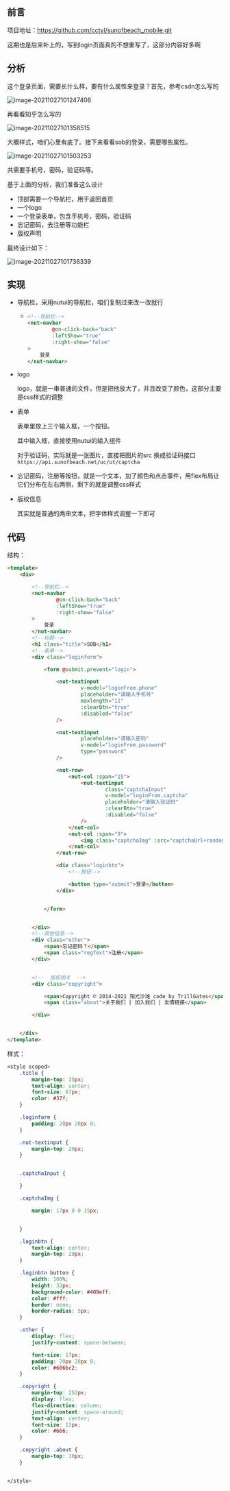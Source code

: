 ## 前言

项目地址：https://github.com/cctyl/sunofbeach_mobile.git

这期也是后来补上的，写到login页面真的不想重写了，这部分内容好多啊



## 分析

这个登录页面，需要长什么样，要有什么属性来登录？首先，参考csdn怎么写的

![image-20211027101247406](登录页面.assets/image-20211027101247406.png) 

再看看知乎怎么写的

![image-20211027101358515](登录页面.assets/image-20211027101358515.png) 



大概样式，咱们心里有底了。接下来看看sob的登录，需要哪些属性。

![image-20211027101503253](登录页面.assets/image-20211027101503253.png) 



共需要手机号，密码，验证码等。

基于上面的分析，我们准备这么设计

- 顶部需要一个导航栏，用于返回首页
- 一个logo
- 一个登录表单，包含手机号，密码，验证码
- 忘记密码，去注册等功能栏
- 版权声明

最终设计如下：

![image-20211027101736339](登录页面.assets/image-20211027101736339.png) 



## 实现

- 导航栏，采用nutui的导航栏，咱们复制过来改一改就行

  - ```html
    <!--导航栏-->
    <nut-navbar
            @on-click-back="back"
            :leftShow="true"
            :right-show="false"
    >
        登录
    </nut-navbar>
    ```

- logo

  logo，就是一串普通的文件，但是把他放大了，并且改变了颜色，这部分主要是css样式的调整



- 表单

  表单里放上三个输入框，一个按钮。

  其中输入框，直接使用nutui的输入组件

  对于验证码，实际就是一张图片，直接把图片的src 换成验证码接口`https://api.sunofbeach.net/uc/ut/captcha`

- 忘记密码，注册等按钮，就是一个文本，加了颜色和点击事件，用flex布局让它们分布在左右两侧，剩下的就是调整css样式

- 版权信息

  其实就是普通的两串文本，把字体样式调整一下即可



## 代码

结构：

```html
<template>
    <div>

        <!--导航栏-->
        <nut-navbar
                @on-click-back="back"
                :leftShow="true"
                :right-show="false"
        >
            登录
        </nut-navbar>
        <!--标题-->
        <h1 class="title">SOB</h1>
        <!--表单-->
        <div class="loginform">

            <form @submit.prevent="login">

                <nut-textinput
                        v-model="loginFrom.phone"
                        placeholder="请输入手机号"
                        maxlength="11"
                        :clearBtn="true"
                        :disabled="false"
                />

                <nut-textinput
                        placeholder="请输入密码"
                        v-model="loginFrom.password"
                        type="password"
                />

                <nut-row>
                    <nut-col :span="15">
                        <nut-textinput
                                class="captchaInput"
                                v-model="loginFrom.captcha"
                                placeholder="请输入验证码"
                                :clearBtn="true"
                                :disabled="false"
                        />
                    </nut-col>
                    <nut-col :span="9">
                        <img class="captchaImg" :src="captchaUrl+randomCode" @click="refreshCode" alt="">
                    </nut-col>
                </nut-row>

                <div class="loginbtn">
                    <!--按钮-->

                    <button type="submit">登录</button>
                </div>


            </form>


        </div>
        <!--其他信息-->
        <div class="other">
            <span>忘记密码？</span>
            <span class="regText">注册</span>
        </div>


        <!--  版权相关  -->
        <div class="copyright">

            <span>Copyright © 2014-2021 阳光沙滩 code by TrillGates</span>
            <span class="about">关于我们 | 加入我们 | 友情链接</span>

        </div>


    </div>
</template>
```

样式：

```css
<style scoped>
    .title {
        margin-top: 35px;
        text-align: center;
        font-size: 67px;
        color: #37f;
    }

    .loginform {
        padding: 20px 20px 0;
    }

    .nut-textinput {
        margin-top: 20px;
    }


    .captchaInput {

    }

    .captchaImg {

        margin: 17px 0 0 15px;


    }

    .loginbtn {
        text-align: center;
        margin-top: 20px;
    }

    .loginbtn button {
        width: 100%;
        height: 32px;
        background-color: #409eff;
        color: #fff;
        border: none;
        border-radius: 5px;
    }

    .other {
        display: flex;
        justify-content: space-between;

        font-size: 17px;
        padding: 20px 20px 0;
        color: #606bc2;
    }

    .copyright {
        margin-top: 252px;
        display: flex;
        flex-direction: column;
        justify-content: space-around;
        text-align: center;
        font-size: 12px;
        color: #666;
    }

    .copyright .about {
        margin-top: 10px;
    }


</style>
```

